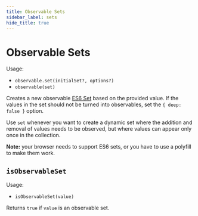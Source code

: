 ```yaml
---
title: Observable Sets
sidebar_label: sets
hide_title: true
---
```


<script async type="text/javascript" src="//cdn.carbonads.com/carbon.js?serve=CEBD4KQ7&placement=mobxjsorg" id="_carbonads_js"></script>

# Observable Sets

Usage:

-   `observable.set(initialSet?, options?)`
-   `observable(set)`

Creates a new observable [ES6 Set](https://developer.mozilla.org/en-US/docs/Web/JavaScript/Reference/Global_Objects/Set) based on the provided value. If the values in the set should not be turned into observables, set the `{ deep: false }` option.

Use `set` whenever you want to create a dynamic set where the addition and removal of values needs to be observed, but where values can appear only once in the collection.

**Note:** your browser needs to support ES6 sets, or you have to use a polyfill to make them work.

## `isObservableSet`

Usage:

-   `isObservableSet(value)`

Returns `true` if `value` is an observable set.
